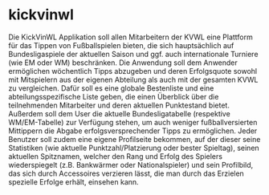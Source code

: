 # kickvinwl

Die KickVinWL Applikation soll allen Mitarbeitern der KVWL eine Plattform für das Tippen 
von Fußballspielen bieten, die sich hauptsächlich auf Bundesligaspiele der aktuellen Saison 
und ggf. auch internationale Turniere (wie EM oder WM) beschränken.
Die Anwendung soll dem Anwender ermöglichen wöchentlich Tipps abzugeben und deren Erfolgsquote
 sowohl mit Mitspielern aus der eigenen Abteilung als auch mit der gesamten KVWL zu vergleichen. 
 Dafür soll es eine globale Bestenliste und eine abteilungsspezifische Liste geben, 
 die einen Überblick über die teilnehmenden Mitarbeiter und deren aktuellen Punktestand bietet.
Außerdem soll dem User die aktuelle Bundesligatabelle (respektive WM/EM-Tabelle) zur Verfügung stehen,
 um auch weniger fußballversierten Mittippern die Abgabe erfolgsversprechender Tipps zu ermöglichen.
Jeder Benutzer soll zudem eine eigene Profilseite bekommen, auf der dieser seine Statistiken 
(wie aktuelle Punktzahl/Platzierung oder bester Spieltag), seinen aktuellen Spitznamen,
 welcher den Rang und Erfolg des Spielers wiederspiegelt (z.B. Bankwärmer oder Nationalspieler) 
 und sein Profilbild, das sich durch Accessoires verzieren lässt, die man durch das Erzielen 
 spezielle Erfolge erhält, einsehen kann.
